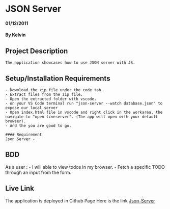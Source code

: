 # JSON Server
#### 01/12/2011
#### By Kelvin 

## Project Description
    The application showcases how to use JSON server with JS.

## Setup/Installation Requirements
    - Download the zip file under the code tab.
    - Extract files from the zip file.
    - Open the extracted folder with vscode.
    - on your VS Code terminal run "json-server --watch database.json" to expose our local server
    - Open index.html file in vscode and right click in the workarea, the navigate to "open liveserver". (The app will open with your default browser).
    - And the you are good to go.

    #### Requirement
    Json Server - 

## BDD
As a user :
    - I will able to view todos in my browser.
    - Fetch a specific TODO through an input from the form.

## Live Link
The application is deployed in Github Page
Here is the link [Json-Server](kips90.github.io/Intro-to-github/)


